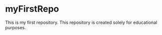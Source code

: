# myFirstRepo
This is my first repository. This repository is created solely for educational purposes.
